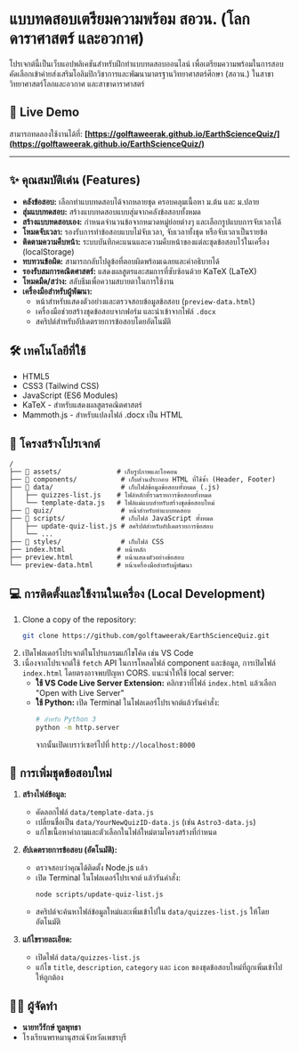# แบบทดสอบเตรียมความพร้อม สอวน. (โลก ดาราศาสตร์ และอวกาศ)

โปรเจกต์นี้เป็นเว็บแอปพลิเคชันสำหรับฝึกทำแบบทดสอบออนไลน์ เพื่อเตรียมความพร้อมในการสอบคัดเลือกเข้าค่ายส่งเสริมโอลิมปิกวิชาการและพัฒนามาตรฐานวิทยาศาสตร์ศึกษา (สอวน.) ในสาขาวิทยาศาสตร์โลกและอวกาศ และสาขาดาราศาสตร์

## 🚀 Live Demo

สามารถทดลองใช้งานได้ที่: **[https://golftaweerak.github.io/EarthScienceQuiz/](https://golftaweerak.github.io/EarthScienceQuiz/)**

---

## ✨ คุณสมบัติเด่น (Features)

- **คลังข้อสอบ:** เลือกทำแบบทดสอบได้จากหลายชุด ครอบคลุมเนื้อหา ม.ต้น และ ม.ปลาย
- **สุ่มแบบทดสอบ:** สร้างแบบทดสอบแบบสุ่มจากคลังข้อสอบทั้งหมด
- **สร้างแบบทดสอบเอง:** กำหนดจำนวนข้อจากหมวดหมู่ย่อยต่างๆ และเลือกรูปแบบการจับเวลาได้
- **โหมดจับเวลา:** รองรับการทำข้อสอบแบบไม่จับเวลา, จับเวลาทั้งชุด หรือจับเวลาเป็นรายข้อ
- **ติดตามความคืบหน้า:** ระบบบันทึกคะแนนและความคืบหน้าของแต่ละชุดข้อสอบไว้ในเครื่อง (localStorage)
- **ทบทวนข้อผิด:** สามารถกลับไปดูข้อที่ตอบผิดพร้อมเฉลยและคำอธิบายได้
- **รองรับสมการคณิตศาสตร์:** แสดงผลสูตรและสมการที่ซับซ้อนด้วย KaTeX (LaTeX)
- **โหมดมืด/สว่าง:** สลับธีมเพื่อความสบายตาในการใช้งาน
- **เครื่องมือสำหรับผู้พัฒนา:**
  - หน้าสำหรับแสดงตัวอย่างและตรวจสอบข้อมูลข้อสอบ (`preview-data.html`)
  - เครื่องมือช่วยสร้างชุดข้อสอบจากฟอร์ม และนำเข้าจากไฟล์ `.docx`
  - สคริปต์สำหรับอัปเดตรายการข้อสอบโดยอัตโนมัติ

## 🛠️ เทคโนโลยีที่ใช้

- HTML5
- CSS3 (Tailwind CSS)
- JavaScript (ES6 Modules)
- KaTeX - สำหรับแสดงผลสูตรคณิตศาสตร์
- Mammoth.js - สำหรับแปลงไฟล์ .docx เป็น HTML

## 📂 โครงสร้างโปรเจกต์

```
/
├── 📂 assets/              # เก็บรูปภาพและไอคอน
├── 📂 components/           # เก็บส่วนประกอบ HTML ที่ใช้ซ้ำ (Header, Footer)
├── 📂 data/                 # เก็บไฟล์ข้อมูลข้อสอบทั้งหมด (.js)
│   ├── quizzes-list.js    # ไฟล์หลักที่รวมรายการข้อสอบทั้งหมด
│   └── template-data.js   # ไฟล์แม่แบบสำหรับสร้างชุดข้อสอบใหม่
├── 📂 quiz/                 # หน้าสำหรับทำแบบทดสอบ
├── 📂 scripts/              # เก็บไฟล์ JavaScript ทั้งหมด
│   ├── update-quiz-list.js # สคริปต์สำหรับอัปเดตรายการข้อสอบ
│   └── ...
├── 📂 styles/               # เก็บไฟล์ CSS
├── index.html             # หน้าหลัก
├── preview.html           # หน้าแสดงตัวอย่างข้อสอบ
└── preview-data.html      # หน้าเครื่องมือสำหรับผู้พัฒนา
```

## 💻 การติดตั้งและใช้งานในเครื่อง (Local Development)

1.  Clone a copy of the repository:
    ```bash
    git clone https://github.com/golftaweerak/EarthScienceQuiz.git
    ```
2.  เปิดโฟลเดอร์โปรเจกต์ในโปรแกรมแก้ไขโค้ด เช่น VS Code
3.  เนื่องจากโปรเจกต์ใช้ `fetch` API ในการโหลดไฟล์ component และข้อมูล, การเปิดไฟล์ `index.html` โดยตรงอาจพบปัญหา CORS. แนะนำให้ใช้ local server:
    -   **ใช้ VS Code Live Server Extension:** คลิกขวาที่ไฟล์ `index.html` แล้วเลือก "Open with Live Server"
    -   **ใช้ Python:** เปิด Terminal ในโฟลเดอร์โปรเจกต์แล้วรันคำสั่ง:
        ```bash
        # สำหรับ Python 3
        python -m http.server
        ```
        จากนั้นเปิดเบราว์เซอร์ไปที่ `http://localhost:8000`

## 📝 การเพิ่มชุดข้อสอบใหม่

1.  **สร้างไฟล์ข้อมูล:**
    -   คัดลอกไฟล์ `data/template-data.js`
    -   เปลี่ยนชื่อเป็น `data/YourNewQuizID-data.js` (เช่น `Astro3-data.js`)
    -   แก้ไขเนื้อหาคำถามและตัวเลือกในไฟล์ใหม่ตามโครงสร้างที่กำหนด

2.  **อัปเดตรายการข้อสอบ (อัตโนมัติ):**
    -   ตรวจสอบว่าคุณได้ติดตั้ง Node.js แล้ว
    -   เปิด Terminal ในโฟลเดอร์โปรเจกต์ แล้วรันคำสั่ง:
        ```bash
        node scripts/update-quiz-list.js
        ```
    -   สคริปต์จะค้นหาไฟล์ข้อมูลใหม่และเพิ่มเข้าไปใน `data/quizzes-list.js` ให้โดยอัตโนมัติ

3.  **แก้ไขรายละเอียด:**
    -   เปิดไฟล์ `data/quizzes-list.js`
    -   แก้ไข `title`, `description`, `category` และ `icon` ของชุดข้อสอบใหม่ที่ถูกเพิ่มเข้าไปให้ถูกต้อง

## 🧑‍💻 ผู้จัดทำ

- **นายทวีรักษ์ ทูลพุทธา**
- โรงเรียนพรหมานุสรณ์จังหวัดเพชรบุรี